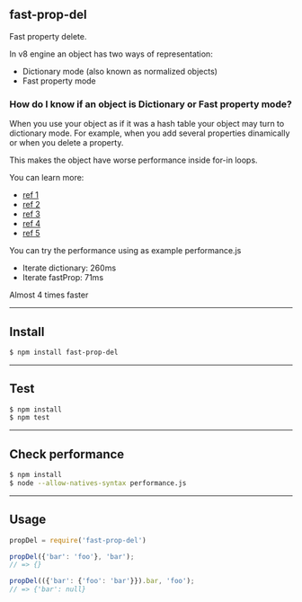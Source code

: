 ## fast-prop-del

Fast property delete.

In v8 engine an object has two ways of representation:
+ Dictionary mode (also known as normalized objects)
+ Fast property mode

### How do I know if an object is Dictionary or Fast property mode?

When you use your object as if it was a hash table your object may turn to dictionary mode. For example, when you add several properties dinamically or when you delete a property.

This makes the object have worse performance inside for-in loops.

You can learn more:
+ [ref 1](https://stackoverflow.com/questions/24987896/how-does-bluebirds-util-tofastproperties-function-make-an-objects-properties/24989927#24989927)
+ [ref 2](https://github.com/petkaantonov/bluebird/wiki/Optimization-killers#52-the-object-being-iterated-is-not-a-simple-enumerable)
+ [ref 3](http://stackoverflow.com/questions/23455678/pros-and-cons-of-dictionary-mode)
+ [ref 4](http://s3.mrale.ph/nodecamp.eu/#1)
+ [ref 5](http://s3.mrale.ph/jsconf2012.pdf)

You can try the performance using as example performance.js

+ Iterate dictionary: 260ms
+ Iterate fastProp: 71ms

Almost 4 times faster

---

## Install

```bash
$ npm install fast-prop-del
```
---

## Test

```bash
$ npm install
$ npm test
```
---

## Check performance

```bash
$ npm install
$ node --allow-natives-syntax performance.js
```
---

## Usage

```js
propDel = require('fast-prop-del')

propDel({'bar': 'foo'}, 'bar');
// => {}

propDel(({'bar': {'foo': 'bar'}}).bar, 'foo');
// => {'bar': null}
